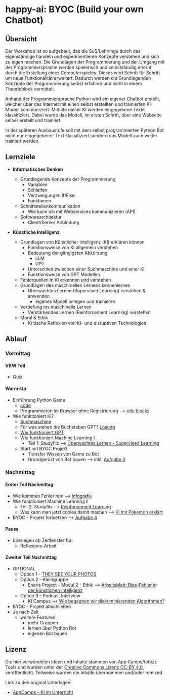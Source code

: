 # happy-ai: BYOC (Build your own Chatbot)


## Übersicht
Der Workshop ist so aufgebaut, das die SuS/Lehrlinge durch das eigenständige handeln und experimentieren Konzepte verstehen und sich zu eigen machen. 
Die Grundlagen der Programmierung und der Umgang mit der Programmiersprache werden spielerisch und selbstständig erlernt durch die Erstellung eines Computerspieles. Dieses wird Schritt für Schritt um neue Funktionalität erweitert. Dadurch werden die Grundlegenden Konzepte der Programmierung selbst erfahren und nicht in einem Theorieblock vermittelt.

Anhand der Programmiersprache Python wird ein eigener Chatbot erstellt, welcher über das Internet mit einen selbst erstellten und trainierten KI-Modell kommuniziert. Mithilfe dieser KI werden eingegebene Texte klassifiziert. Dabei wurde das Modell, im ersten Schritt, über eine Webseite selber erstellt und trainiert.

In der späteren Ausbaustufe soll mit dem selbst programmierten Python Bot nicht nur eingegebener Text klassifiziert sondern das Modell auch weiter trainiert werden. 

## Lernziele
- **Informatisches Denken**
  - Grundlegende Konzepte der Programmierung
    - Variablen
    - Schleifen
    - Verzweigungen If/Else
    - Funktionen
  - Schnittstellenkommunikation 
    - Wie kann ich mit Webservices kommunizieren (API)
  - Softwarearchitektur 
    - Client/Server Anbindung 

- **Künstliche Intelligenz**
  - Grundlagen von Künstlicher Intelligenz (KI) erklären können
    - Funktionsweise von KI allgemein verstehen
    - Bedeutung der gängigsten Abkürzung 
      - LLM 
      - GPT
    - Unterschied zwischen einer Suchmaschine und einer KI
    - Funktionsweise von GPT Modellen
  - Fehlerquellen in KI erkennen und verstehen
  - Grundlagen des maschinellen Lernens kennenlernen
    - Überwachtes Lernen (Supervised Learning) verstehen & anwenden
      - eigenes Modell anlegen und trainieren
  - Vertiefung ins maschinelle Lernen
    - Verstärkendes Lernen (Reinforcement Learning) verstehen
  - Moral & Ethik
    - Kritische Reflexion von KI- und disruptiven Technologien
  
## Ablauf

### Vormittag

#### VKW Teil

- Quiz

#### Warm-Up

- Einführung Python Game 
  - [code](https://github.com/muenm/happy-ai/blob/main/examples/game.py)
  - Programmieren im Browser ohne Registrierung --> [edu blocks](https://edublocks.org/)
- Wie funktioniert KI?
  - [Suchmaschine](https://www.soekia.ch/search.html)
  - Für was stehen die Buchstaben GPT? [Lösung](https://github.com/muenm/happy-ai/blob/main/orga/solutions.md)
  - [Wie funktioniert GPT](https://www.soekia.ch/gpt.html)
  - Wie funktioniert Machine Learning I
    - Teil 1: Studyflix --> [Überwachtes Lernen - Supervised Learning](https://studyflix.de/informatik-schueler/ueberwachtes-lernen-8445?topic_id=783)
  - Start mit BYOC Projekt
    - Transfer Wissen von Game zu Bot
    - Grundgerüst von Bot bauen --> inkl. [Aufgabe 3](https://github.com/muenm/happy-ai/blob/main/tasks/task03.md)

### Nachmittag

#### Erster Teil Nachmittag

- Wie kommen Fehler rein --> [Infografik](https://github.com/muenm/happy-ai/blob/main/orga/fehler-ai.md)
- Wie funktioniert Machine Learning II
  - Teil 2: Studyflix --> [Reinforcement Learning](https://studyflix.de/informatik-schueler/reinforcement-learning-8509?topic_id=783)
  - Was kann man jetzt cooles damit machen --> [Ki mit Pokemon erklärt](https://www.youtube.com/watch?v=DcYLT37ImBY)
- BYOC - Projekt fortsetzen --> [Aufgabe 4](https://github.com/muenm/happy-ai/blob/main/tasks/task04.md)

#### Pause
- überlegen ob Zeitfenster für: 
  - Reflexions-Arbeit
  
#### Zweiter Teil Nachmittag
- OPTIONAL
  - Option 1 - [THEY SEE YOUR PHOTOS](https://theyseeyourphotos.com/)
  - Option 2 - Kleingruppe
    - Enaris Project - Modul 2 - Ethik --> [Arbeitsblatt: Bias-Fehler in der künstlichen Intelligenz](https://enaris.org/material/de/Ethics/Exercises/Ethics%20-%20Worksheet%20Bias%20Error.pdf)
  - Option 3 - Podcast Interview
    - KI Campus --> [Wie begegnen wir diskriminierenden Algorithmen?](https://ki-campus.org/audio/interview-algorithmische-diskriminierung)
- BYOC - Projekt abschließen
- Je nach Zeit
  - weitere Features 
    - mehr Gruppen
    - lernen über Python Bot
    - eigenen Bot bauen

## Lizenz
Die hier verwendeten Ideen und Inhalte stammen von App Camps/fobizz Tools und wurden unter der [Creative Commons Lizenz CC-BY 4.0.](https://creativecommons.org/licenses/by/4.0/) veröffentlicht. Teilweise wurden die Inhalte übernommen und/oder remixed.

Link zu den original Unterlagen: 
- [AppCamps - KI im Unterricht](https://appcamps.de/unterrichtsmaterial/kuenstliche-intelligenz/)
